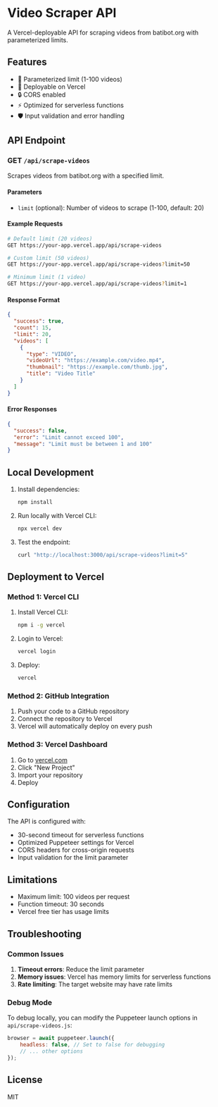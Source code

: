 # Video Scraper API

A Vercel-deployable API for scraping videos from batibot.org with parameterized limits.

## Features

- 🎯 Parameterized limit (1-100 videos)
- 🚀 Deployable on Vercel
- 🔒 CORS enabled
- ⚡ Optimized for serverless functions
- 🛡️ Input validation and error handling

## API Endpoint

### GET `/api/scrape-videos`

Scrapes videos from batibot.org with a specified limit.

#### Parameters

- `limit` (optional): Number of videos to scrape (1-100, default: 20)

#### Example Requests

```bash
# Default limit (20 videos)
GET https://your-app.vercel.app/api/scrape-videos

# Custom limit (50 videos)
GET https://your-app.vercel.app/api/scrape-videos?limit=50

# Minimum limit (1 video)
GET https://your-app.vercel.app/api/scrape-videos?limit=1
```

#### Response Format

```json
{
  "success": true,
  "count": 15,
  "limit": 20,
  "videos": [
    {
      "type": "VIDEO",
      "videoUrl": "https://example.com/video.mp4",
      "thumbnail": "https://example.com/thumb.jpg",
      "title": "Video Title"
    }
  ]
}
```

#### Error Responses

```json
{
  "success": false,
  "error": "Limit cannot exceed 100",
  "message": "Limit must be between 1 and 100"
}
```

## Local Development

1. Install dependencies:
   ```bash
   npm install
   ```

2. Run locally with Vercel CLI:
   ```bash
   npx vercel dev
   ```

3. Test the endpoint:
   ```bash
   curl "http://localhost:3000/api/scrape-videos?limit=5"
   ```

## Deployment to Vercel

### Method 1: Vercel CLI

1. Install Vercel CLI:
   ```bash
   npm i -g vercel
   ```

2. Login to Vercel:
   ```bash
   vercel login
   ```

3. Deploy:
   ```bash
   vercel
   ```

### Method 2: GitHub Integration

1. Push your code to a GitHub repository
2. Connect the repository to Vercel
3. Vercel will automatically deploy on every push

### Method 3: Vercel Dashboard

1. Go to [vercel.com](https://vercel.com)
2. Click "New Project"
3. Import your repository
4. Deploy

## Configuration

The API is configured with:
- 30-second timeout for serverless functions
- Optimized Puppeteer settings for Vercel
- CORS headers for cross-origin requests
- Input validation for the limit parameter

## Limitations

- Maximum limit: 100 videos per request
- Function timeout: 30 seconds
- Vercel free tier has usage limits

## Troubleshooting

### Common Issues

1. **Timeout errors**: Reduce the limit parameter
2. **Memory issues**: Vercel has memory limits for serverless functions
3. **Rate limiting**: The target website may have rate limits

### Debug Mode

To debug locally, you can modify the Puppeteer launch options in `api/scrape-videos.js`:

```javascript
browser = await puppeteer.launch({
    headless: false, // Set to false for debugging
    // ... other options
});
```

## License

MIT
